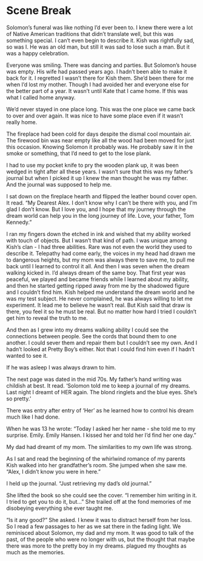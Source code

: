 # Scene Break

Solomon’s funeral was like nothing I’d ever been to. I knew there were a lot of Native American traditions that didn’t translate well, but this was something special. I can’t even begin to describe it. Kish was rightfully sad, so was I. He was an old man, but still it was sad to lose such a man. But it was a happy celebration.

Everyone was smiling. There was dancing and parties. But Solomon’s house was empty. His wife had passed years ago. I hadn’t been able to make it back for it. I regretted I wasn’t there for Kish them. She’d been there for me when I’d lost my mother. Though I had avoided her and everyone else for the better part of a year. It wasn’t until Kate that I came home. If this was what I called home anyway.

We’d never stayed in one place long. This was the one place we came back to over and over again. It was nice to have some place even if it wasn’t really home.

The fireplace had been cold for days despite the dismal cool mountain air. The firewood bin was near empty like all the wood had been moved for just this occasion. Knowing Solomon it probably was. He probably saw it in the smoke or something, that I’d need to get to the lose plank.

I had to use my pocket knife to pry the wooden plank up, it was been wedged in tight after all these years. I wasn’t sure that this was my father’s journal but when I picked it up I knew the man thought he was my father. And the journal was supposed to help me.

I sat down on the fireplace hearth and flipped the leather bound cover open. It read. “My Dearest Alex. I don’t know why I can’t be there with you, and I’m glad I don’t know. But I love you, and I hope that my journey through the dream world can help you in the long journey of life. Love, your father, Tom Kennedy.”

I ran my fingers down the etched in ink and wished that my ability worked with touch of objects. But I wasn’t that kind of path. I was unique among Kish’s clan - I had three abilities. Rare was not even the world they used to describe it. Telepathy had come early, the voices in my head had drawn me to dangerous heights, but my mom was always there to save me, to pull me back until I learned to control it all. And then I was seven when the dream walking kicked in. I’d always dream of the same boy. That first year was peaceful, we played and became friends while I learned about my ability, and then he started getting ripped away from me by the shadowed figure and I couldn’t find him. Kish helped me understand the dream world and he was my test subject. He never complained, he was always willing to let me experiment. It lead me to believe he wasn’t real. But Kish said that draw is there, you feel it so he must be real. But no matter how hard I tried I couldn’t get him to reveal the truth to me.

And then as I grew into my dreams walking ability I could see the connections between people. See the cords that bound them to one another. I could sever them and repair them but I couldn’t see my own. And I hadn’t looked at Pretty Boy’s either. Not that I could find him even if I hadn’t wanted to see it.

If he was asleep I was always drawn to him.

The next page was dated in the mid 70s. My father’s hand writing was childish at best. It read. ‘Solomon told me to keep a journal of my dreams. Last night I dreamt of HER again. The blond ringlets and the blue eyes. She’s so pretty.’

There was entry after entry of ‘Her’ as he learned how to control his dream much like I had done.

When he was 13 he wrote: “Today I asked her her name - she told me to my surprise. Emily. Emily Hansen. I kissed her and told her I’d find her one day.”

My dad had dreamt of my mom. The similarities to my own life was strong.

As I sat and read the beginning of the whirlwind romance of my parents Kish walked into her grandfather’s room. She jumped when she saw me. “Alex, I didn’t know you were in here.”

I held up the journal. “Just retrieving my dad’s old journal.”

She lifted the book so she could see the cover. “I remember him writing in it. I tried to get you to do it, but…” She trailed off at the fond memories of me disobeying everything she ever taught me.

“Is it any good?” She asked. I knew it was to distract herself from her loss. So I read a few passages to her as we sat there in the fading light. We reminisced about Solomon, my dad and my mom. It was good to talk of the past, of the people who were no longer with us, but the thought that maybe there was more to the pretty boy in my dreams. plagued my thoughts as much as the memories.

